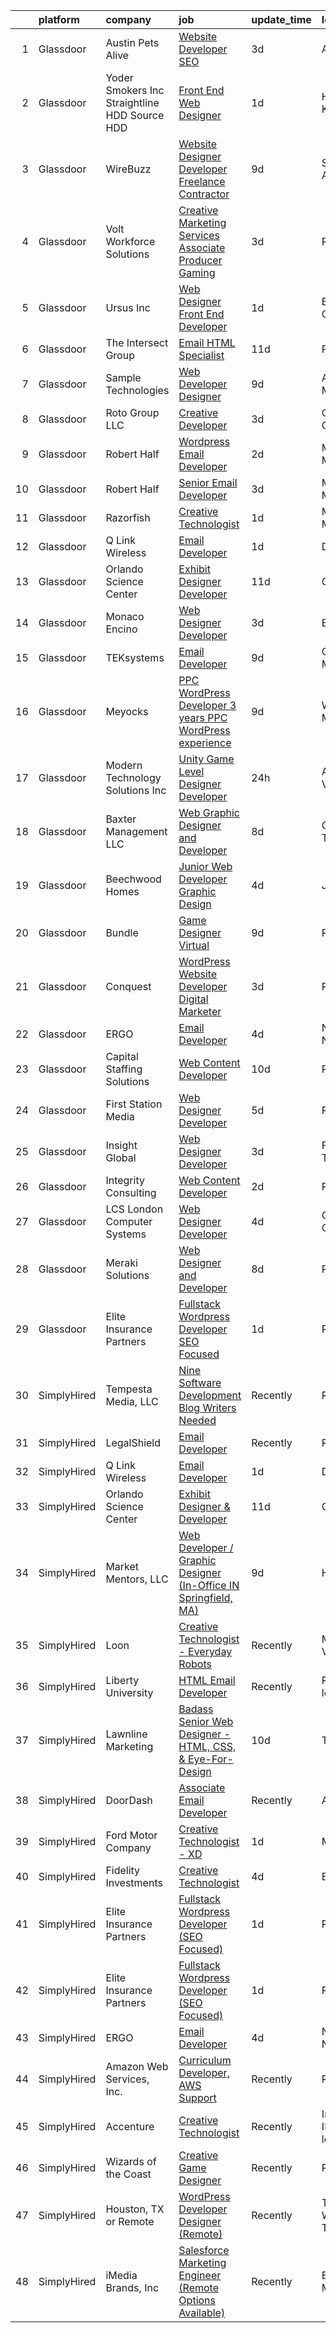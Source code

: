

|    | platform    | company                                         | job                                                                                                                                                                                                                                                                                                                                                                                                                                                                                                                                                                                                                                                                                                                                                                                                                                                                                                                                                                                                                                                                                                                                                                                                                                                                                                                                                                                                         | update_time   | location                       |
|---:|:------------|:------------------------------------------------|:------------------------------------------------------------------------------------------------------------------------------------------------------------------------------------------------------------------------------------------------------------------------------------------------------------------------------------------------------------------------------------------------------------------------------------------------------------------------------------------------------------------------------------------------------------------------------------------------------------------------------------------------------------------------------------------------------------------------------------------------------------------------------------------------------------------------------------------------------------------------------------------------------------------------------------------------------------------------------------------------------------------------------------------------------------------------------------------------------------------------------------------------------------------------------------------------------------------------------------------------------------------------------------------------------------------------------------------------------------------------------------------------------------|:--------------|:-------------------------------|
|  1 | Glassdoor   | Austin Pets Alive                               | [Website Developer  SEO](https://www.glassdoor.com/partner/jobListing.htm?pos=130&ao=1136043&s=58&guid=00000182e3340748b36be58d4572d444&src=GD_JOB_AD&t=SR&vt=w&ea=1&cs=1_1c8b3294&cb=1661669214377&jobListingId=1008091015327&jrtk=3-0-1gbhj81rbklvj801-1gbhj81rrih79800-1a765301841ff673-)                                                                                                                                                                                                                                                                                                                                                                                                                                                                                                                                                                                                                                                                                                                                                                                                                                                                                                                                                                                                                                                                                                                | 3d            | Austin, TX                     |
|  2 | Glassdoor   | Yoder Smokers Inc  Straightline HDD  Source HDD | [Front End Web Designer](https://www.glassdoor.com/partner/jobListing.htm?pos=110&ao=1110586&s=58&guid=00000182e3340748b36be58d4572d444&src=GD_JOB_AD&t=SR&vt=w&ea=1&cs=1_b2787387&cb=1661669214375&jobListingId=1008097207409&cpc=D2F1DE17EE1F43B9&jrtk=3-0-1gbhj81rbklvj801-1gbhj81rrih79800-1fce3864310a3f03--6NYlbfkN0BOdRJV5k-L3FNCzjCgEhEptbzWR3mFvjnAQnp9JcinXOCVt8QEYBvHqTiHBHSlg98hTrhJExUUVa6v67S1gFyb-OBe8UoPzNouRDn3C9as0WFadlKMeZgUrqrdZ8hm_e9Z-8jTT-HPwLMdKEaf6nFSEDiY93r1Hqa_nw7whddI5F-1mZvAJ0zg1eaCReXvVOpaBX2bLBs8DYVDZCaT6-Cjw4SYf1ayqed9oOOo-Z4NKZ3tCk1BNdp4dbxoh9NQF_X6hJBJtAJly8x2t8kjOI0ksL2OHhLcWI4Sd3iy89NFuBXYxZ-mJ3B_Xi_f57asQ4R2SJNWAWnZk_XNEDfvcduBiiTwsSgjER_dccbXbmeqMZloz_dvx5F2nzOhKmdo1TWPh9vxWBsit2RllXYtK01k9939wHTZO302LxP16mELvS6aWf2Tca7PzIkJl83I9o97rtB2wnfp5SPhP4_Hhfk-ZckQSWDwRpybmWxSyo8YCoEAQQR-GMngB1BYd6eRWus%3D)                                                                                                                                                                                                                                                                                                                                                                                                                                                                                                                                             | 1d            | Hutchinson, KS                 |
|  3 | Glassdoor   | WireBuzz                                        | [Website Designer Developer  Freelance Contractor ](https://www.glassdoor.com/partner/jobListing.htm?pos=129&ao=1136043&s=58&guid=00000182e3340748b36be58d4572d444&src=GD_JOB_AD&t=SR&vt=w&ea=1&cs=1_bfbcbeb4&cb=1661669214377&jobListingId=1008078221649&jrtk=3-0-1gbhj81rbklvj801-1gbhj81rrih79800-ec6c9ff3e4f65b52-)                                                                                                                                                                                                                                                                                                                                                                                                                                                                                                                                                                                                                                                                                                                                                                                                                                                                                                                                                                                                                                                                                     | 9d            | Scottsdale, AZ                 |
|  4 | Glassdoor   | Volt Workforce Solutions                        | [Creative Marketing Services Associate Producer   Gaming](https://www.glassdoor.com/partner/jobListing.htm?pos=118&ao=1110586&s=58&guid=00000182e3340748b36be58d4572d444&src=GD_JOB_AD&t=SR&vt=w&ea=1&cs=1_3ffa79c2&cb=1661669214376&jobListingId=1008090225868&cpc=F41FEAB56D215062&jrtk=3-0-1gbhj81rbklvj801-1gbhj81rrih79800-cd6763616c3e0eaf--6NYlbfkN0Dw5YS5k2p9urruc14icYN1MKKvJIN3Kd2XbyQRMSdz9Vq1-T5-D1XBEx4xZg6zFCiGfMxZZihaADuE4Q0Jz4AnqD5hMyIxL16IeRvVgo2h0pPybmVTrUM9x7Nvig-mfHSg7VUQ9cSswKiJtauHY1xLKVdbFfKFs1oiX67lFQiXukEj4i6rIbQITui_NuveDUERSVRPWfwWqWgACoI4c1IWXzwj2bO_NXC_TANcWmrGgQVi6RycZGvP8p1y4VJIHJN-hFiFiNCGap-aSFmRBlR1-pGACsDVRBIe8dfTlEYbUxuZ-5O3nNYdcHWOf1Rjk1eAiMxSEl6KXFJq7_RGBXoyQZ-7DpGpUccRcObNtszjqLQLC1w1pZZf2tCc67i8F_6308eftT2-jwVE5WWBSjNgmtyUzfRfo0NSYmDN_8TcfpYNLYsY6sOfAFJeflAtqU5H-k1dcAK7yENAcH50rouSvtqa4uXgMO8QfcEnBSuASquXtNoFIonJaCeVYWRfB2ihVVCuIdOgRcLzdKXbpgmGQUYGr9enBOp1FLNJZcNsi0sndrXIe5p8kJuAijB08hA%3D)                                                                                                                                                                                                                                                                                                                                                                                                                                            | 3d            | Remote                         |
|  5 | Glassdoor   | Ursus  Inc                                      | [Web Designer   Front End Developer](https://www.glassdoor.com/partner/jobListing.htm?pos=114&ao=1110586&s=58&guid=00000182e3340748b36be58d4572d444&src=GD_JOB_AD&t=SR&vt=w&ea=1&cs=1_39921a87&cb=1661669214376&jobListingId=1008097361956&cpc=47CFDC01B3F81FAC&jrtk=3-0-1gbhj81rbklvj801-1gbhj81rrih79800-0ea09b14e2348c5f--6NYlbfkN0CT8vBT9H5mqECx2dfLV_FONLPDKpIRssxVwtj05Tmm4rA5I0VNOPdM1oYsK66ov5pqYS3gXk2ozh0lVEZwzGOqZs8rlCBef2uQoy630wv6aUBqB1D9vjbSnni5WCVaS2e0KhCWi_8-XMv97hUEg7H9r8pKMO8klnwzDsU9mPVyqE5wVDnTov1Pu_UnRYhnE0_Osqvwl8WORWgB_kOjxQQLPQWG-NWIcptfTftC_xvyt1c40uobZ403OrjOg5_p8zqz3cLzwrnHTjqWeFEhkd7FYyVcjiJCMFkVznphRmtkhKbL2ZU9aWVWUjChbdkFdlAiu4tIvv-tEhlvNaragy1ZQhsvGhOC5anf8D4yfIGDJbK-bmh5xwt1uscED6ao3EPCxdfHKv4RZ6Q3-m_MTe1dE6Nugv26rrW9yIa8ooHEPIgJzYTeC7TeJ6xGxEjr0Q_LC6p6H5q3S5tqAKobaBFAUOLFzaYkqfK_oswHB9Yc9GEn7wP4HyeGMCE71a2ue2o3-5ahsy62OLd4zCjS0XXW1y0fdD8FnOu7yKi4d8yUF3apnXEtww6WRZdGphd8ORCQOsR2KXrE-iYWz9sB2XWCtgWtKpWRCO-sWKZzaE9Uw67TGh1GA-y5d1uUiMkG6j6q_Pu8TrRSl83Yz2asEqWOzBwYXv1KcHCZpi7G6K_mbSXhc-N9D9BxG6ZK4o4U3Ey_8FhEQOzPvMxogz8rM1QvYBIMz7SXKoK-fLCH0Huag_Q4mHFAjPx5aprQY67M66hFAnyl-HQZ2110erMCEV6y3dnV2oWSJgpNncJOMHp93Yg2XadzOtjaiIQpmvRLZ68fqyTRmcVCZ_gtcgA1WhZNaiCQhAqoBCuqci2B48lZ1EOzLHZLuQ2n9bAOoueUSfqUUZnrZMqREVkjXgpRHXUSGLdpO4pa8oy3jbhiwPlrfzrJpf85U4WeuQa8L8thcSgHBZWKkc9moBPNQTZbXhpKGmKE7aZqla9XLUap43qgZhfGSvy6NfIEEKlL2Ewrnfk%3D) | 1d            | Brisbane, CA                   |
|  6 | Glassdoor   | The Intersect Group                             | [Email HTML Specialist](https://www.glassdoor.com/partner/jobListing.htm?pos=119&ao=1110586&s=58&guid=00000182e3340748b36be58d4572d444&src=GD_JOB_AD&t=SR&vt=w&ea=1&cs=1_4f8260bc&cb=1661669214377&jobListingId=1008074370447&cpc=334ABAF5D42DC775&jrtk=3-0-1gbhj81rbklvj801-1gbhj81rrih79800-22c56744a00dd6d9--6NYlbfkN0D3PcU9heefYh9TtgByvMoljOix8d9QGO4-sOduKDD9bT1jZI9CfBWrR-yhgruQBi7BODCzZdeBCVxltjTcoLfa9fjLk7NMFbxIrl9F5qP5psuaO9TR_rl8p70B1b0bwKQhJG9MZh2IuOyJto0tZsNoJrw3F83L99OynJJIDCLJuZYXtySHDGkwyagBHaLJOEOgcGYRtrrDjfZR4nlImngGHvIMvsyt4eUm4yKB9ZUqRQvQ0fTp9Jz8rv1DMKP82-OoBY2M3pBjv6b3PyTQSXHMKtY0Vom7gHEjxZWxSkXUhZphlLoH1DlIIlwhEVXXSq-Q8gFuln--i8v_-FzH0RoCIKbYXbkmXXrnaj5su1wCJgyAoOnUy-WBN2Cmcp2N98rQyQv-W49TDjLPD-cnSYeoZxKg5j5zxATBbdttM6vrmBLQZ_2QAjKcQhhbhjRSwFWuc6ILiAfvjOgAYC_ddt_PoHSA1-RrYsyej1ZnLEdWKQLUQgews9Em2PDV3hkxdvM%3D)                                                                                                                                                                                                                                                                                                                                                                                                                                                                                                                                              | 11d           | Plano, TX                      |
|  7 | Glassdoor   | Sample Technologies                             | [Web Developer   Designer](https://www.glassdoor.com/partner/jobListing.htm?pos=106&ao=1110586&s=58&guid=00000182e3340748b36be58d4572d444&src=GD_JOB_AD&t=SR&vt=w&ea=1&cs=1_406292c7&cb=1661669214374&jobListingId=1008078578505&cpc=217C45A42544DB93&jrtk=3-0-1gbhj81rbklvj801-1gbhj81rrih79800-cfcad52f3ccf37d8--6NYlbfkN0D4nuovUOU2dPryPr7-xanE7ZFWASvaSyNm3BqXIbrO0npDAFoAgEQsBBjUOAjv1PQnB3hwwrZmiOMA02kYqNnnHKWjfiGNMQW5EU7ErrgQUTQBKpdQ35ajdqRyVOpYt1ge-nlWBdEdOWxZg23c7O0q-QUnaWi8gZT3BRnlNxG5nms1UgSG3pAWYhhzkqBf5ijC48P3pxmwSJ5xekhIIImdhGD4a9FLam9C-wqFP20K3NCxz6bBp-i8F1VDKuHu9y_zjaZT2WvsI-SVD7S3IVnuJp9oevvYHf1qcPstqUJI-Oe5zHuY52FHtBZOVp5Vg5mtjZGLM9FmllU7zF9EYamLYKBZ4OE64uoJpW2eXAUc2v5yzACHPxUZLdfF1wcTwG-lr6CE4uDlioURrwf93QpAPl41SkcEXdn7p8OJHZpGceXwZLQ5mAkE3k_GDl7Wslkdc87OgeO8Z5dJHfI0RB_Uc33tsBUD3gCNp1j9w1hC-P2_BCjyjQuedWny4428MV4%3D)                                                                                                                                                                                                                                                                                                                                                                                                                                                                                                                                           | 9d            | Ann Arbor, MI                  |
|  8 | Glassdoor   | Roto Group LLC                                  | [Creative Developer](https://www.glassdoor.com/partner/jobListing.htm?pos=126&ao=1136043&s=58&guid=00000182e3340748b36be58d4572d444&src=GD_JOB_AD&t=SR&vt=w&ea=1&cs=1_25b392fd&cb=1661669214377&jobListingId=1008091210059&jrtk=3-0-1gbhj81rbklvj801-1gbhj81rrih79800-99920a81cef0257d-)                                                                                                                                                                                                                                                                                                                                                                                                                                                                                                                                                                                                                                                                                                                                                                                                                                                                                                                                                                                                                                                                                                                    | 3d            | Columbus, OH                   |
|  9 | Glassdoor   | Robert Half                                     | [Wordpress   Email Developer](https://www.glassdoor.com/partner/jobListing.htm?pos=115&ao=1110586&s=58&guid=00000182e3340748b36be58d4572d444&src=GD_JOB_AD&t=SR&vt=w&ea=1&cs=1_1fef7ad5&cb=1661669214376&jobListingId=1008094129687&cpc=654405A9B1E0A9F5&jrtk=3-0-1gbhj81rbklvj801-1gbhj81rrih79800-ad7dca65617e0862--6NYlbfkN0CpzDdaQkua3np5pkmj49lKioZwmwxQ-yx5plwbYmV_M5St0DD8rCm1QOzbrT0uKPiU_YETN9OZWMAYvqAVvziqv0tWsrBfb9XVS8QENNzubeY7G6pOuSsVR_Tq1gxuSk7IeFfqtB3CnThl0DH_25wsSZP4PnG5aKHY3c3LAFTVFarcDktJB3b65IqgFWsRPii4x3ze1c4ogX3wz7L19FPiVggdmC-5LDcQg7_B-UVQkZWkPpGjV3Br2f0B84UyVKiNQIBATaC7sArVhFl2KCpZ0o8HWvYsfaNhcdu9zAvg43TXN03jD2WJW6BGX7pMtTNAFt-8hFkdsWt7Gtsz7u6Ta-TYk8oTwYaFNyIFf4Y0OKzsF_PiZu5LeVmwi8X1hgMe0sqisl2aADOH6ulbtAncaHqP70-7nPz2e3e-shomsWZbT2TszllwTsuzZkX1wDvFSO2t24xHDa83g16_SsMT8BYqgQoqFNAaA_zSqh01P6jxAmQ59hOBozActPnSN75x2xWMmR3BJne8CfmOujmjzsdb8qV-g4gf6T_yGJS9iQoh0rcOz99MHZgK8RncK_c%3D)                                                                                                                                                                                                                                                                                                                                                                                                                                                                        | 2d            | Minneapolis, MN                |
| 10 | Glassdoor   | Robert Half                                     | [Senior Email Developer](https://www.glassdoor.com/partner/jobListing.htm?pos=122&ao=1110586&s=58&guid=00000182e3340748b36be58d4572d444&src=GD_JOB_AD&t=SR&vt=w&ea=1&cs=1_c25eee86&cb=1661669214377&jobListingId=1008091743050&cpc=F41FEAB56D215062&jrtk=3-0-1gbhj81rbklvj801-1gbhj81rrih79800-44b83801ab0dbfb6--6NYlbfkN0CpzDdaQkua3np5pkmj49lKioZwmwxQ-yx5plwbYmV_M5St0DD8rCm1QOzbrT0uKPhiuyUF90yBTVKIboduwdPcxvuxhCUlYrYrKW9pghPurqgahO7iX_NYl3SZsCVfaqMEmKEUDN0Dz3N9vEzfLLFrWIzldd1rT8IzvRNKk_xQjaI1Ac7kbjs_htoGecBS4Me3Kpegu72w2OtcDuLvtR1lJ9yt1w_uYmD0Kprpllre77BLRMzViBvYBmH1gCGny6nTZ4C-oR6DVcUukyxHtk9r6ihgNMwRjRJ6SyTi3T2NGyu5O9ulwkUh9ICDmYX1VxP3hkgfX8RNPRAcQ_jPrp4vanSTYmHgbec16uSx1e9pYFITp1-ne64kd3JQHwtCT0CZFivkbvp8PE-ScxfqXkgNbMoeOvQBI-D7sdywL-UioGLJA6Szro3kDG2WlfZg2NOe3RObiSkH0hhjejjBShErPuFz6h7kGuHWb0g8e6IEs5LIFtPquqPH5X6x84CkSpk_ZwVbZJnhClzAKR6LDUuBGKsM1iKp3k9EcYwtPpf6K-OYAbKdpXLFnAyN6vRF5PE%3D)                                                                                                                                                                                                                                                                                                                                                                                                                                                                             | 3d            | Minneapolis, MN                |
| 11 | Glassdoor   | Razorfish                                       | [Creative Technologist](https://www.glassdoor.com/partner/jobListing.htm?pos=124&ao=1136043&s=58&guid=00000182e3340748b36be58d4572d444&src=GD_JOB_AD&t=SR&vt=w&cs=1_054a2d48&cb=1661669214377&jobListingId=1008097941618&jrtk=3-0-1gbhj81rbklvj801-1gbhj81rrih79800-f4f57130d7e13d5a-)                                                                                                                                                                                                                                                                                                                                                                                                                                                                                                                                                                                                                                                                                                                                                                                                                                                                                                                                                                                                                                                                                                                      | 1d            | Minneapolis, MN                |
| 12 | Glassdoor   | Q Link Wireless                                 | [Email Developer](https://www.glassdoor.com/partner/jobListing.htm?pos=104&ao=1110586&s=58&guid=00000182e3340748b36be58d4572d444&src=GD_JOB_AD&t=SR&vt=w&ea=1&cs=1_36f563ac&cb=1661669214374&jobListingId=1008097432750&cpc=883DC43018083D9A&jrtk=3-0-1gbhj81rbklvj801-1gbhj81rrih79800-09f2efe5a0d0df65--6NYlbfkN0C1n-7uwLBmXreK9Hz04i1NaXR3ByHk8AHoFYtQOHcucoqVDxxOOjAG-u-aW2wDystyhwmyAHAKRAMxY7sGhZHygDT3sq7ZZChlW9xKW4WS9rWYhrnb11Z9tv8hSQegq57sC2mY-Jqxor1BBAG29pleZWSO4qt_CWXKCbx-3Uxbp6_sFCgc-kz-pxGomlruFz4zgBTZu43nZmzj4oGPTwLFfCxK8lZz9QKqp1iMySuohpCN9ZSwNSgGFM9nFiV8NKvUi17zhYKrJNmSTqi5OVR5hv7rAWuxisAH0mhF37TQOBOQPxDPrAasGqQiPtyhAA978tavlnFrhFo5nrSLasZIgwkCK3AshtLj5sMBEIt6jIOSXUfj8EH33eStCIX8DWlE9dCSR9-9EIx6fBzWr4S6WJkekCsDSyH3R5HjsGTUQPUQiK0tOBRe-mrGsIBlvk_WzhnB01GiKKywG1xlnHtzk7T-FB37oriYICEC61fgyDSSmOad3O6mb4ZTte7VIZo%3D)                                                                                                                                                                                                                                                                                                                                                                                                                                                                                                                                                    | 1d            | Dania, FL                      |
| 13 | Glassdoor   | Orlando Science Center                          | [Exhibit Designer   Developer](https://www.glassdoor.com/partner/jobListing.htm?pos=102&ao=1110586&s=58&guid=00000182e3340748b36be58d4572d444&src=GD_JOB_AD&t=SR&vt=w&ea=1&cs=1_2da18af0&cb=1661669214374&jobListingId=1008073917846&cpc=F0881FB4B112A732&jrtk=3-0-1gbhj81rbklvj801-1gbhj81rrih79800-19530d0494599900--6NYlbfkN0Dlo60a_d6b-ZbHMAl1R6dg8b70dlJGCHmV1YUp37ql6Hlxf0AnVUQRHMpH0SGJAODkvMvtI4dD_VJ0FBAIEo24wrR-cBIVwY62V4nP7xc-cspw_Gy2QAJq22aWSQK0-k-P8GtrQKWis7qdeFrSuAc2CL0nTVehODDXxeTLKoX6ib_LUZVjOw0QBorjH4VwKi0PTxJPOc9ZVGzk1GpqZx3HmBoTrNGhE3yxs1cdCQ-71w7xuch0LPAzlG3yXeO6UlAc_UrdzFg0gTQ592SkPrru-t_EhMBRqOb5JdtY7ywg6FydEup2OBolLAYxUBMjjY0fIF2tOXK2gbLgh2EQhYqLTYa4Ygigzwd00G6Gq0zPbkcuZ2GL9JVcaBgHPUR5MhTjgT646_URTdaGU27sNh_04SMj_HrZdCLxgRiVClbGowGtjNf1PwtnSZD7NYZ0S875kMPxQiv9zcXWxkH9ECqvYWblbh55Eel8Ku_Yx-xpHRMQPxOti04GXOVbLYjnFuzrgOtTAJxC9w%3D%3D)                                                                                                                                                                                                                                                                                                                                                                                                                                                                                                                         | 11d           | Orlando, FL                    |
| 14 | Glassdoor   | Monaco Encino                                   | [Web Designer Developer](https://www.glassdoor.com/partner/jobListing.htm?pos=113&ao=1110586&s=58&guid=00000182e3340748b36be58d4572d444&src=GD_JOB_AD&t=SR&vt=w&ea=1&cs=1_3ab68087&cb=1661669214375&jobListingId=1008091364441&cpc=9DC6E4D8324653EE&jrtk=3-0-1gbhj81rbklvj801-1gbhj81rrih79800-25b4361944f0cd99--6NYlbfkN0CVjp8eQq2X8g-c-TPDKEngJVNhygRZI_sRmDZV1i0hlN6T9Os67wfurc3Qg-jtRQVwwIA6LhptFSik3FK57NX9snbD0o-k-I-zuCmLGGOrZ001r-IChtRFaDnq_D1EE_z7klA5UaK3dZ8NJpaPtHHh6etMDjzcKddDTdmOBkwQZIn96XQViYrQvSMtQpTRyd76pZ47CoCpDWv5lU28G7wWMZ33KA9uK3fWrp5HMZPZEwoQWpWtcUa-N5Gs6ZQVoqYjT4vaBjSTavIaiY453A7Nu9Rmo4UKRzS-E58T2a82GEPkmLj4dl8oA2ExObZWY5GLEmUb3-nRnb-ZUVEibVhJw_2woJqbQJP-zXyQNKGA0U3jx1CSBval_bdKT_p942c10yxzbEpOJElSCsiapRy1TpEx1s6qICEBizc8SezZTOFqbeQgdMvTLcYiZPbDqjpgTaV05HPiVd4vQy6jlHPUAr8lr58m5Q1RFdHCOw_KBRVn6uGJgT-ksUyVrtKt7cM%3D)                                                                                                                                                                                                                                                                                                                                                                                                                                                                                                                                             | 3d            | Encino, CA                     |
| 15 | Glassdoor   | TEKsystems                                      | [Email Developer](https://www.glassdoor.com/partner/jobListing.htm?pos=120&ao=1110586&s=58&guid=00000182e3340748b36be58d4572d444&src=GD_JOB_AD&t=SR&vt=w&cs=1_e5dcdb88&cb=1661669214376&jobListingId=1008078445654&cpc=AC285F3A3ECA6BB0&jrtk=3-0-1gbhj81rbklvj801-1gbhj81rrih79800-50c6ba0c79b57535--6NYlbfkN0AuKz8EBO1xHDEL7V2YF9xF3dC_I9B9i-Zw2Jh8clPMK3KTieKealHQMRxLfyLBLKIUXvkhOpTVMZO54jnFsfE_40S2u_APVCT3ZDJTMpDjXxvGrSH1QJXSuUQ1PT67D_R_LFKuiRVGR-heNesM4gJnlapIMZH6R4LpOp7nbxKbffxx9UILbM-PPizP00kGfaTSTPv10L6-6ikIBvZO-ISyU3RkokIoBKW-_HsNZQmBynrPVC2fRqseRplBIMGTUZqh83C1Iq8averHW5OfEAaQlWUhIzEywpTAI2kEsfmPNCI1oDJTbc-iPxKHJJUpgxQRR9i5a2ko_6Sn_WG9vWqzdW-cWJR6ebcuQ1sVJjaofZqXS1S-wsaBVjWzvroOlTQufzxAmfChvFJ4cRghyfy0BWetFx8vw7NLYA3eyngvtKbILC0W5-4v_VH5HMPoT0pjudW745NZMSUJj63vD6SKatnBQXsWK_aAsAaTTG36Pa1BU2_kKfYlCtKRZf9-5vN_wCsVIt3Cy5MzRUxnqxRzcXqi-Hk0yAOuyJ4pvsYVlUxTD21Io2280_9n8t09IrfP04xHySMmx3k7KQLCANg22C1hfyXK0pe4p37EmnWLc6i9jUZEEz_X1_PKRf10mKYkyF8svjPQTAv8ri8GT65e2qsk33KI8is70EAPwhVt6hGamtiIqYgNQ2USmsKjLjUeVe6Q6OpPlmIXHLCI92K418Il-0BXRosFporDnLGimz64OCfjCSc1bXaRP4CLW7wywpZgSjHJBP8yfVb6jEEaWUCh-sQhABNmY9_sncqv3TY0wIt-5unD1k57ZRe2-ZgVDU9jKNfYGX--0Hyi17CZ2yghxrC7bz70oWMpCNQzF3wMTvAXJhAQnuP_LmOKnFWUgq5zcXTEvAj_4qzPvh5OD35nuQIAq_o%3D)                                                                                                                         | 9d            | Owings Mills, MD               |
| 16 | Glassdoor   | Meyocks                                         | [PPC WordPress Developer   3  years PPC   WordPress experience](https://www.glassdoor.com/partner/jobListing.htm?pos=101&ao=1110586&s=58&guid=00000182e3340748b36be58d4572d444&src=GD_JOB_AD&t=SR&vt=w&ea=1&cs=1_5c1b69cd&cb=1661669214373&jobListingId=1008079757167&cpc=68A00FE77CC7F784&jrtk=3-0-1gbhj81rbklvj801-1gbhj81rrih79800-d55211a0a42f0edf--6NYlbfkN0DukAwDndutArnS8OT3znlJ-TW2KpK_7rZjO0LfXc6UVE5AelGnR9zi1FaVyKVSX7fW8iH7ZjBYylKtq2aRV0H4uUyYnvuAr2WaxvQ_YIsNaGQZ_Sc5PvQb_k3If6tOc1qL-6qorCWnoenGz4MDUdi0A6Zz92HRj2fzY8hoDQuSL8Y4aSyXX_DsP61_5rEK6r0jI0SG3uOwkEdBiPrmykg96o9MeHXLCcpxzYhRULQqMT-96NZOij6DO_W1Z0R5PTdSbf9s_hURAy2gVt2EuPa2golrQQbAQxhpKZ5hDEcsPfCldBkm5j3V7d4cxU1CsnjzgC30SbWe8NiU7q1znyfHYbl95anbGBJYnoExIOpB1t0qI-VrVBR93DyO25v49vtCdQ0SSF1xx1lAfVvoBQxnAe4kdv1MGOu5wQ8gOeYqARa8koeuUGucTMi9GBtsMzmIBIchySI7bjYyICpcVpLLSael_qFEkAyAhk5ETf__dfmpYyK_Rdnl3Hz3hC74pwZsYf2vMzDO8HN6NNXJ_1GsYfZG0xfa1G4VJIKqrBP8Ea0Re9v1C6rA1rKOmIPn_DQ%3D)                                                                                                                                                                                                                                                                                                                                                                                                                                      | 9d            | West Des Moines, IA            |
| 17 | Glassdoor   | Modern Technology Solutions  Inc                | [Unity Game Level Designer  Developer](https://www.glassdoor.com/partner/jobListing.htm?pos=105&ao=1110586&s=58&guid=00000182e3340748b36be58d4572d444&src=GD_JOB_AD&t=SR&vt=w&cs=1_dc669afe&cb=1661669214374&jobListingId=1008098135405&cpc=F4EED0218A761C36&jrtk=3-0-1gbhj81rbklvj801-1gbhj81rrih79800-e82036bfd7393714--6NYlbfkN0C26OT7h5zXl7z1yVTYwN1d43osiYS9hmGqw_eY7i5KFzRWaSyxghJjTLzNEsEWeJiDFVFtznlEDDXXA7GBjeG3XhQZuiBs9a8HL1BWOW3UTLZCm6le_XCemgCd45nul7v6M6rqNVUKG4--a-MiVIYfQNkWZ7cBiyJExxLoo97SZSk1eHg_apFt52KldvkZ67FjqfbLHj41BYuYt1sroTlpXYGiFJFOUZjL6HKPoUlkAiOQi-UyOwsT8tIsHKo5SWyJpWeahBvCEAXD5xqWVQ8S91QlFcnctW-jswNgi3c5-bKSmV7py0owghmmZC6RECBLK1bphJl_cuC32tnGQZQ1JgsJ8inVqSJKBlYUtnpCz1KVlZxuk8Z3rj7CNn1IZG6eWTCScA5RmaiAofbEx__wnOKjhF7pNePO15ZH42d6kbakK9ltAdd9)                                                                                                                                                                                                                                                                                                                                                                                                                                                                                                                                                                                                                  | 24h           | Alexandria, VA                 |
| 18 | Glassdoor   | Baxter Management LLC                           | [Web Graphic Designer and Developer](https://www.glassdoor.com/partner/jobListing.htm?pos=109&ao=1110586&s=58&guid=00000182e3340748b36be58d4572d444&src=GD_JOB_AD&t=SR&vt=w&ea=1&cs=1_e56dc822&cb=1661669214375&jobListingId=1008081304458&cpc=44CD5376B8534B8F&jrtk=3-0-1gbhj81rbklvj801-1gbhj81rrih79800-d87ffb8facdcd3fb--6NYlbfkN0AEPUwOezrB67J58irlIC6kh9bOcG3IwVTpbUphOygsMmO9dJGqAwHHCfV7eXQGkUUA4W0R5T2sPgR8i9BgOe847B1fReFN7whdxr7dxhrF1kFs-kdfJ3uG-CxxxoVtRiFyLm-ajvsvxBs_JycBHFHGM3VLXX8dmFPFGgEw8Nvn_5ftwoavHYjKA1VUeNGIcUj2C3mA3KbT4OOR5JGriy7ghOaOkrzFuiK4BOAYiE6m3eHJQwDJLm5q0kq3Sg19vrG3S-u-hGVz3ERCpL_XySXH72wHkChcs58T2aB-hGgyMchumcqtZ_ASfzKcqjeXPr6Frpm3zpCgdMa6R6xF9GkI1prGsbhmeUUGwFNNKFgqvDvsPi_Ej4b7jaQOA7QD6KR6A5JydUQFFg716kEW-RfJWWH3jzkz85jCGOfgKAOKSkmtiRp0AkgXtlkA3jMC6U9kpl-QvS8085yK_8kkQQ4UI8pNfqjMLdrftYYOByJLwDvvFqF2YXfVcwgY4LOJY-6tUjigRbQp6NdZnkGsNkWL)                                                                                                                                                                                                                                                                                                                                                                                                                                                                                                               | 8d            | Columbia, TN                   |
| 19 | Glassdoor   | Beechwood Homes                                 | [Junior Web Developer Graphic Design](https://www.glassdoor.com/partner/jobListing.htm?pos=108&ao=1110586&s=58&guid=00000182e3340748b36be58d4572d444&src=GD_JOB_AD&t=SR&vt=w&ea=1&cs=1_d919f718&cb=1661669214375&jobListingId=1008088154777&cpc=5EFBB0462F9C6B7A&jrtk=3-0-1gbhj81rbklvj801-1gbhj81rrih79800-e5a75d5371e116ff--6NYlbfkN0AS57DkDylVShPhgOjpRgGCZifuE7BsZsr_ouSWgREGsfugbRmSlEtncIuNf3vDBCeyf68J5nZxZYEBubrvQ1Ya8lET2qj_ldh_tX8aXNGnMUZvZOcjXoF8rdJSE9KivNXCcOCPsmf3eYDd9pdbtRh9uiWPtwamluq1FfF4sJ2rRcNFmpW5XEK0bxZwXqCypemVgoPQxxC3agClvU1yO7YmyJ4W1jfLfoeC5BCStcdUL42n6qKn7J6ICGPgG1NuCu8wGvTwRb8YXwbd_BHRIDilMuyn3YCMaf9mPI1iP854XWObKun_DFYZ0n3dpDxuGnPYlTy8PKuAsAGbPttZtqlG8pyaKPvPdDBKhTqJkcoMW9eTXE2fqkfa0NIMrWBA8Xc2Kii7wyD3AzjVlaOH5Ea2CpNHovZWTE7M15Qo3fpTLmEMYIpZwmbYSKSnk8iLYSyyZV_RzNh1IdoHeDPBdyxlp6IVN3tMsW2ts5PCX6VvYo72HgycaISkModmcJPV8o6u8daE3P-MyOW0ZJ5qMD4M)                                                                                                                                                                                                                                                                                                                                                                                                                                                                                                              | 4d            | Jericho, NY                    |
| 20 | Glassdoor   | Bundle                                          | [Game Designer  Virtual ](https://www.glassdoor.com/partner/jobListing.htm?pos=128&ao=1136043&s=58&guid=00000182e3340748b36be58d4572d444&src=GD_JOB_AD&t=SR&vt=w&ea=1&cs=1_86300a4a&cb=1661669214377&jobListingId=1008079560672&jrtk=3-0-1gbhj81rbklvj801-1gbhj81rrih79800-750ea4ec84bd0b34-)                                                                                                                                                                                                                                                                                                                                                                                                                                                                                                                                                                                                                                                                                                                                                                                                                                                                                                                                                                                                                                                                                                               | 9d            | Remote                         |
| 21 | Glassdoor   | Conquest                                        | [WordPress Website Developer   Digital Marketer](https://www.glassdoor.com/partner/jobListing.htm?pos=121&ao=1110586&s=58&guid=00000182e3340748b36be58d4572d444&src=GD_JOB_AD&t=SR&vt=w&ea=1&cs=1_b1261524&cb=1661669214377&jobListingId=1008091649166&cpc=9908D8D4413DBB8A&jrtk=3-0-1gbhj81rbklvj801-1gbhj81rrih79800-15eee66a1314a8c4--6NYlbfkN0AcQ9reW0inlnqUW5-90XZFReYvL6WfO2iFG1P90bd8SEhfq7gsoa7izBzzPrl7az5hw50TqgzR93WPeqcidYQTUVvuUkL8HtA-qSArOva1yWM1EI72rjGfHMKjkPARg4_kANi9pQxVLasDj7MyOi3SkLQiJ2lRAurDIvS-cMV7E3XAdO535-K6GwcVCaHilSV6wSj5gdg1pMzkxfIFgk2oY5q3RclX40R9bWTnRLhdk1YycUIe_WO17pcUJLVy9Kh7On8ovy-ODy8dK4qYZ8gJIcqD1qMc2iF6gf1VQk93PBNfM7OYuzkSnXmOW8SqM7BbU3Bzs2Xu5tIL0JrhEbS5Ov-RioeA--GloMiQSoZjyg9rYFwIm_THA4XaI6-gh7obZJmevHv77WtqKjhalOrF0_bY6LwarT9kD7z1LTz1_xpU_ecRnE0Wqukj2uRZ1LPKSPyHW0fFTldBSWgTcovvCxdH1kqKCEslTMptueZWfNg7cpRZk33FiA0FfivR1aE6GOAhUUjPQ63rpLyEzLXp)                                                                                                                                                                                                                                                                                                                                                                                                                                                                                                   | 3d            | Remote                         |
| 22 | Glassdoor   | ERGO                                            | [Email Developer](https://www.glassdoor.com/partner/jobListing.htm?pos=125&ao=1136043&s=58&guid=00000182e3340748b36be58d4572d444&src=GD_JOB_AD&t=SR&vt=w&ea=1&cs=1_ef78687d&cb=1661669214377&jobListingId=1008089542899&jrtk=3-0-1gbhj81rbklvj801-1gbhj81rrih79800-2856017b66597700-)                                                                                                                                                                                                                                                                                                                                                                                                                                                                                                                                                                                                                                                                                                                                                                                                                                                                                                                                                                                                                                                                                                                       | 4d            | New York, NY                   |
| 23 | Glassdoor   | Capital Staffing Solutions                      | [Web Content Developer](https://www.glassdoor.com/partner/jobListing.htm?pos=123&ao=1110586&s=58&guid=00000182e3340748b36be58d4572d444&src=GD_JOB_AD&t=SR&vt=w&ea=1&cs=1_b793ceca&cb=1661669214377&jobListingId=1008076145332&jrtk=3-0-1gbhj81rbklvj801-1gbhj81rrih79800-8bb32b42024fd11d--6NYlbfkN0AHXq2vAVwR3IH7wgnTMdWCa3HguypIXx0DFudX-u0zu6XSU0N9gDGCMsnO9yvyAfOBmM0fm9Ew2n-iPCtQH5KjFYoP65k9zOhdkHSR8pSP84WNl7tb9LhBHqSW26SPAcgRqY92wchbV1YjTogn0oetfvIM8cBqnccKlMzZCIp-UdAakgeYThMjmhEtV8vcX70KGLk9GN0t-zZHNpdKLNaou4PAQIB_fXmJHvIwooeXz4bZ46Q-9oQ1chk0M8XOrwDwAiQ1dR064IXfkuMQ7lUwBwnJKsr2-yDc-6hIvCV9k69EkugYbz9AfoM6UOrKPUlrrvLBiV5Ta5EFx3tMccoE4fQQNFGIuOxidNj0UYS8O0M8JNUkPCTvHYE00byFysmOsLcMOYluZJ9Di5UOSEMLwQejNtwlgCFuM0m5AMamc0hDd3c3qL2Si-Kto2tXRh7bHJevOWSwbnz8dUN7vdy3V2c3kV8wQ3EPNS20eKGyj8T0oOIqbdizG77lB8F5a98%3D)                                                                                                                                                                                                                                                                                                                                                                                                                                                                                                                                                                   | 10d           | Remote                         |
| 24 | Glassdoor   | First Station Media                             | [Web Designer   Developer](https://www.glassdoor.com/partner/jobListing.htm?pos=127&ao=1136043&s=58&guid=00000182e3340748b36be58d4572d444&src=GD_JOB_AD&t=SR&vt=w&ea=1&cs=1_c4a46e38&cb=1661669214377&jobListingId=1008085788316&jrtk=3-0-1gbhj81rbklvj801-1gbhj81rrih79800-56e2818a0edd9ec5-)                                                                                                                                                                                                                                                                                                                                                                                                                                                                                                                                                                                                                                                                                                                                                                                                                                                                                                                                                                                                                                                                                                              | 5d            | Remote                         |
| 25 | Glassdoor   | Insight Global                                  | [Web Designer Developer](https://www.glassdoor.com/partner/jobListing.htm?pos=116&ao=1110586&s=58&guid=00000182e3340748b36be58d4572d444&src=GD_JOB_AD&t=SR&vt=w&ea=1&cs=1_4d0c178d&cb=1661669214376&jobListingId=1008091208385&cpc=217C45A42544DB93&jrtk=3-0-1gbhj81rbklvj801-1gbhj81rrih79800-096e8a0cc82cff96--6NYlbfkN0BKkHZu3wF05EeDimN_p6sYpKCMArvwa95YdH7UpkaBCobj99dZAfyu-RdhhpqQts8jrjn6oE_J_tCSd5pdIY9hTWhsiwlD7BAzoGfPF8vF2d5XWCY96HDP_m5erXNmPFmF1TvBRrKyyZyUZt0AxRyH_4Oghb-2zPN_ZUDXuiZ_Wz7FvOPiwNJEw-BuChnPk-T3fWi4uqQYDiztbXmA666t7r1rjBk2CRk58Fasizq0-dcCfVOcElJZDUiWCFonDNmOD5ZoB_iYRTy7AaBRxWpwbvIVCZC_qVnYg_uRp7xroRHfVFuIwdtiVxG-P56I_SlKH9YdX5stIJpsflykyKhFC7RqjnvFnfVzOMduLIi3S0pcaPUeFbuoi_Kn2uVp6NIG1vroDfJkk2V3kMgzFyjU-POu1qd72YdMLulIX93eyTQtnZxXszBwDARKrBa_N3d8eaUkrgmAITcOYKp1tfOdPr90rnT2P43J9CoY_3hHXAIroUVxf9uX7IBLXoW-S10Bw70CBkZWSet61o9uC27M)                                                                                                                                                                                                                                                                                                                                                                                                                                                                                                                           | 3d            | Fort Worth, TX                 |
| 26 | Glassdoor   | Integrity Consulting                            | [Web Content Developer](https://www.glassdoor.com/partner/jobListing.htm?pos=112&ao=1110586&s=58&guid=00000182e3340748b36be58d4572d444&src=GD_JOB_AD&t=SR&vt=w&ea=1&cs=1_3cabe855&cb=1661669214375&jobListingId=1008094495778&cpc=32EE424DE2B657EB&jrtk=3-0-1gbhj81rbklvj801-1gbhj81rrih79800-439e830b59f7cfc8--6NYlbfkN0CrvNralL3Bh0QC60w4FoF0szjqVVztVDZ9RqSdK7agq0dZ6xa3pYLPrxt36XbTTSO7DNM_32D_luNYAVs_ZgaKPHuO3zI_AiDXsFbdcke69ICvtUKONaP-HjAJFBWIRUdG1_xl9MdUe2gxXsTQqRAUf9JUHz6RVCV5oWQmGrRzhJCKdO_6iSENx-IQRGS5eG7lvXJXER2NZySmTK7IH3T7S1_N3yr1D9FigGmnud1hMBn0SqUVqMoGgSNQqlzvuz6d_ToqTh6gCCz4O8STjBohSmLiIeSTJn9RkkUGHwZxB1mamCze4A3ai2kE3wYfi1T6et3dvBnkCLi3hpLLG70mHmiFy5Fe2V3DmKQBPtqDC1_TmRu9Rsd6hDlDEZei624v1Pit5vpEo83VVR9COCYKl4u9qsLf-BBV5Tnocm_40j2fBxY5PoM0T9PvxKfXMzQL-7tqsYIS8bTfPU4ZK__m74VMPwXjS5CxPNQcIdURirjwfgCkc1UmMhOR1YCzUym65mFCuUjUsg%3D%3D)                                                                                                                                                                                                                                                                                                                                                                                                                                                                                                                                | 2d            | Remote                         |
| 27 | Glassdoor   | LCS   London Computer Systems                   | [Web Designer Developer](https://www.glassdoor.com/partner/jobListing.htm?pos=107&ao=1110586&s=58&guid=00000182e3340748b36be58d4572d444&src=GD_JOB_AD&t=SR&vt=w&ea=1&cs=1_e36aacd7&cb=1661669214374&jobListingId=1008089434599&cpc=26740BCDE5E48596&jrtk=3-0-1gbhj81rbklvj801-1gbhj81rrih79800-c5af3770667fa8b2--6NYlbfkN0CckLY1Y7Nzm7RAXoTq-bvgsovIKUj47znE7HlWw5vlrDWT7l6GaPFsZiavTqzdiZepbjqTB8tNII1euSfCslzRMne6UsC1cS9h_c9LO0VzmCtJPcA58nlToXyTIMF1z470Gu5bXTtmtld0XZNuDaSTSlq9Lsv4rur2itJV92kW2Tizz3Z4A6us3REyE5eRPpZj6cXGa-jWaBmcGHCb2333JCMjIfqGdZkGqQW2c5C2SxA4D2lVljOZFtqL1LtXEfRTwQ0yWv2YZdm7jMlSxcOsk6XD6AGl6dBl6eacs8sJa9_H96kOUqbqb0FsuPZOs0ZdchGBLATAKnm2vdC1yQfPXHn2pef28kSiI6J4XX1pQVMybczmLTjzleA5aO3pslJwogRsbCdRrfBa4uWxy55dSCfVhVkKXJddYxkZ-1S3POmHJn7KWjUAkYHJnneKoJzmiQHHasVlIuTFh61AVvQt8SUqB73eNdcHMarxjziXt1uz3s1Q8HeUZXF2bIgv9-g83hqSzi5q7dKajn0uKNpgq_WqwvJ45KD5fyka_y-8FcVSDluk7I8rOCIuw0JEtMaOcVWSf7T-GNkBGbnkHP7HR2oEwWhkULKFbKvzqKyJjeommfLGvtX-NczjQYmvRsizEi6WZtqtbTpsiaTFOClXCxjeYYi08jQe2H2WDH1ksiqrXYFDkPYw2jWH2BqUHuRJFNTPuU0tqKDiCyrV7_GzVD2AmQFHp1KlxJBRHh3oDlxD4j9UAQpjCVLk69MdSBo%3D)                                                                                                                                                                                                                                                                             | 4d            | Cincinnati, OH                 |
| 28 | Glassdoor   | Meraki Solutions                                | [Web Designer and Developer](https://www.glassdoor.com/partner/jobListing.htm?pos=111&ao=1110586&s=58&guid=00000182e3340748b36be58d4572d444&src=GD_JOB_AD&t=SR&vt=w&ea=1&cs=1_3f0daf68&cb=1661669214375&jobListingId=1008081345836&cpc=8795CF9063CD573D&jrtk=3-0-1gbhj81rbklvj801-1gbhj81rrih79800-20fcbee1eb88c48d--6NYlbfkN0BWi3eEu-Q0UpxkIUpdrJzmOxHi_XGcoZO2CjQXftiTGI9fTokWfZjTPkpzgBplrcMHEj60FUOAAjJF_SEv7CdTX2l153xa5mQfM55bnHf2pCufnXbA_nbXhgULVW4M0NFEb8U0XItsl9xVUnBCmHEpoi_IUS2Qom6lIOV5pTXvIXF_NF9MsHTArhePxnKDA4rO5K2tdIPZapcbA4Z787yuVsjDgPv0gyNgIYowlhiXjbw6n2WqiRuFYcuh9VZHv3-fMCy9wiROBg5LBpGaUpmiV6tzETplscxSpDRCkT27zsTQ1OZ1Nshcs4gfqH2MN70lnfiEIZnetU0hoIz0GjPRRpo7KThchSVMd7oTvA758GcZngUnbnE_m7mLkA4qZ7aYfRL8A6mDwz94AaWzRhEXpjFi7kbxKDR3ibjKlWVVuGqY_I48XF0oJw74zwtzq-Qie5wPhuO1KIoNbXiJbX3HZN_4REYRO9nVVxaDsLrwObKZbidTB-HOD52_XTOeX3JinqdLDdewN-cUivuRhAMJhLeRCb7zbt4%3D)                                                                                                                                                                                                                                                                                                                                                                                                                                                                                                         | 8d            | Remote                         |
| 29 | Glassdoor   | Elite Insurance Partners                        | [Fullstack Wordpress Developer  SEO Focused ](https://www.glassdoor.com/partner/jobListing.htm?pos=103&ao=1110586&s=58&guid=00000182e3340748b36be58d4572d444&src=GD_JOB_AD&t=SR&vt=w&ea=1&cs=1_32a4fe98&cb=1661669214374&jobListingId=1008097417688&cpc=C19BE7EA145E205E&jrtk=3-0-1gbhj81rbklvj801-1gbhj81rrih79800-aa4f18d313c91fb7--6NYlbfkN0B4jp5mfsiLEiFpPCxOna81i2z6rJx9ZIZWhVZJ6SFnYd2SDJZnAyVLqwqh7QmXpG9VG1Kbrzn6Mrr5X85l-cjimEGV5fh9yUxHZBdMAanQWpsmWrffk2otgO5SYgZ7U6Ql9jpH9Zq2g770vfb2HJJhgx8nok6vEslfnYL9dg06wUZbxZYYsWMsQMJkwf7bTfOsU3fGpOgz9zG5CLI8CdbiTFso9VemDUv8DET6KqhifB_guCZXRd-3AtY2Coydh0yP38jnXegMoXtFVP7Zq5owT_hfc_UopfVSPWdPLMciCORLD0gpzThfS-Mrs6_QRNmT3DaCAe3oZNjRzKUMhsDsjsByePZ2pVNOSoG-hI1mWx1McFwuKIS-vm0kxMYUOgjMnzPyk07NPMMj19PbFk6svz_j1weAzFxtth64_yaLJqXPgZQEkbmi6FZnVsKSIQb7lXFIyAavsqBSLv8v39ih4bS4ktiRdd4jUo94AbxsgQ7L44Vul3igU1FaR2MYENA%3D)                                                                                                                                                                                                                                                                                                                                                                                                                                                                                                                        | 1d            | Remote                         |
| 30 | SimplyHired | Tempesta Media, LLC                             | [Nine Software Development Blog Writers Needed](https://www.simplyhired.com/job/KiUcCHvCwlRkjCnqM25N9qJ96M2CXy2SkSHH8F0GuJxFNn49BIbbSQ?q=creative+developer)                                                                                                                                                                                                                                                                                                                                                                                                                                                                                                                                                                                                                                                                                                                                                                                                                                                                                                                                                                                                                                                                                                                                                                                                                                                | Recently      | Remote                         |
| 31 | SimplyHired | LegalShield                                     | [Email Developer](https://www.simplyhired.com/job/InTvnyVbqqJ0ZXH8aW9nGoLkyyPTA1D_lZhsgxpXdnwKdCgxXf_9kA?q=creative+developer)                                                                                                                                                                                                                                                                                                                                                                                                                                                                                                                                                                                                                                                                                                                                                                                                                                                                                                                                                                                                                                                                                                                                                                                                                                                                              | Recently      | Remote                         |
| 32 | SimplyHired | Q Link Wireless                                 | [Email Developer](https://www.simplyhired.com/job/j4qDRR6umcT7i5R2dBIKXV3b28Khah7wkXADrJHrmwPT0j15wAgK4Q?q=creative+developer)                                                                                                                                                                                                                                                                                                                                                                                                                                                                                                                                                                                                                                                                                                                                                                                                                                                                                                                                                                                                                                                                                                                                                                                                                                                                              | 1d            | Dania, FL                      |
| 33 | SimplyHired | Orlando Science Center                          | [Exhibit Designer & Developer](https://www.simplyhired.com/job/JpuP0DVPATVwH0-XnxFsc8nJ-z6kfBqXsh9luvt7lVv6oPB3kNfQcg?q=creative+developer)                                                                                                                                                                                                                                                                                                                                                                                                                                                                                                                                                                                                                                                                                                                                                                                                                                                                                                                                                                                                                                                                                                                                                                                                                                                                 | 11d           | Orlando, FL                    |
| 34 | SimplyHired | Market Mentors, LLC                             | [Web Developer / Graphic Designer (In-Office IN Springfield, MA)](https://www.simplyhired.com/job/O2JM3P62yfgrJ7vbOJJ1DIO2ROdM60FcioKWWNCu4XXvn1FU8pnANw?q=creative+developer)                                                                                                                                                                                                                                                                                                                                                                                                                                                                                                                                                                                                                                                                                                                                                                                                                                                                                                                                                                                                                                                                                                                                                                                                                              | 9d            | Hartford, CT                   |
| 35 | SimplyHired | Loon                                            | [Creative Technologist - Everyday Robots](https://www.simplyhired.com/job/QiN05oo48LTKtE8vwHoCyEpSqJNG7mUxdt2q1AMd0kr2JVz8j0cz8g?q=creative+developer)                                                                                                                                                                                                                                                                                                                                                                                                                                                                                                                                                                                                                                                                                                                                                                                                                                                                                                                                                                                                                                                                                                                                                                                                                                                      | Recently      | Mountain View, CA              |
| 36 | SimplyHired | Liberty University                              | [HTML Email Developer](https://www.simplyhired.com/job/eiuqa-nYZj4HuvTLRRJ7baHagOVr6te1yaP0tpWemQUOxM68dGFAMQ?q=creative+developer)                                                                                                                                                                                                                                                                                                                                                                                                                                                                                                                                                                                                                                                                                                                                                                                                                                                                                                                                                                                                                                                                                                                                                                                                                                                                         | Recently      | Remote +1 location             |
| 37 | SimplyHired | Lawnline Marketing                              | [Badass Senior Web Designer - HTML, CSS, & Eye-For-Design](https://www.simplyhired.com/job/51AigGVoXuggnF6NVTJr7r1BmCVBI4-5oP3niVKGnJuTbqkFAnlcxw?q=creative+developer)                                                                                                                                                                                                                                                                                                                                                                                                                                                                                                                                                                                                                                                                                                                                                                                                                                                                                                                                                                                                                                                                                                                                                                                                                                     | 10d           | Tampa, FL                      |
| 38 | SimplyHired | DoorDash                                        | [Associate Email Developer](https://www.simplyhired.com/job/Xv0ziUvZr3oBVOpCbzRszWsmUAhmUswVqTVrWwSdgkZ165iximYg-A?q=creative+developer)                                                                                                                                                                                                                                                                                                                                                                                                                                                                                                                                                                                                                                                                                                                                                                                                                                                                                                                                                                                                                                                                                                                                                                                                                                                                    | Recently      | Austin, TX                     |
| 39 | SimplyHired | Ford Motor Company                              | [Creative Technologist - XD](https://www.simplyhired.com/job/PcUh0oqEiLp2IXv9RvVJvz4SPCMUfyX978lETzyLC5lETc35Ik6p9Q?q=creative+developer)                                                                                                                                                                                                                                                                                                                                                                                                                                                                                                                                                                                                                                                                                                                                                                                                                                                                                                                                                                                                                                                                                                                                                                                                                                                                   | 1d            | Michigan                       |
| 40 | SimplyHired | Fidelity Investments                            | [Creative Technologist](https://www.simplyhired.com/job/0DSsmMHcqUtNvQWXPnu05K4qoTfOJBf-SldkV-SW03gkmiQWtbA5hw?q=creative+developer)                                                                                                                                                                                                                                                                                                                                                                                                                                                                                                                                                                                                                                                                                                                                                                                                                                                                                                                                                                                                                                                                                                                                                                                                                                                                        | 4d            | Boston, MA                     |
| 41 | SimplyHired | Elite Insurance Partners                        | [Fullstack Wordpress Developer (SEO Focused)](https://www.simplyhired.com/job/4JUM1d3ZKc258qQc3oAL-l4Rykx0RFpOyxbQegLMbXr0kztDNqmoCA?q=creative+developer)                                                                                                                                                                                                                                                                                                                                                                                                                                                                                                                                                                                                                                                                                                                                                                                                                                                                                                                                                                                                                                                                                                                                                                                                                                                  | 1d            | Remote                         |
| 42 | SimplyHired | Elite Insurance Partners                        | [Fullstack Wordpress Developer (SEO Focused)](https://www.simplyhired.com/job/4JUM1d3ZKc258qQc3oAL-l4Rykx0RFpOyxbQegLMbXr0kztDNqmoCA?q=creative+developer)                                                                                                                                                                                                                                                                                                                                                                                                                                                                                                                                                                                                                                                                                                                                                                                                                                                                                                                                                                                                                                                                                                                                                                                                                                                  | 1d            | Remote                         |
| 43 | SimplyHired | ERGO                                            | [Email Developer](https://www.simplyhired.com/job/3uoOWm3ScKp4Xomj4IlIjpxhVgXeR4lI1Q5AUN0h4kWhxbj4ErlJlg?q=creative+developer)                                                                                                                                                                                                                                                                                                                                                                                                                                                                                                                                                                                                                                                                                                                                                                                                                                                                                                                                                                                                                                                                                                                                                                                                                                                                              | 4d            | New York, NY                   |
| 44 | SimplyHired | Amazon Web Services, Inc.                       | [Curriculum Developer, AWS Support](https://www.simplyhired.com/job/VJ2mxpB_C3RiZ9WEdGHt_L8L7tDgh2uUlbSQc1Inzt2mb5hjGzhRXQ?q=creative+developer)                                                                                                                                                                                                                                                                                                                                                                                                                                                                                                                                                                                                                                                                                                                                                                                                                                                                                                                                                                                                                                                                                                                                                                                                                                                            | Recently      | Remote                         |
| 45 | SimplyHired | Accenture                                       | [Creative Technologist](https://www.simplyhired.com/job/4xq5VdUWe41nq-x-njC_vBUOYKNIna9hwNwjMw-8xpMd1iv2Q-rMIQ?q=creative+developer)                                                                                                                                                                                                                                                                                                                                                                                                                                                                                                                                                                                                                                                                                                                                                                                                                                                                                                                                                                                                                                                                                                                                                                                                                                                                        | Recently      | Indianapolis, IN +34 locations |
| 46 | SimplyHired | Wizards of the Coast                            | [Creative Game Designer](https://www.simplyhired.com/job/3U5NPAcld9zZ3VOc-NItCD-NzNvgqaZqPjmcmGZRZsaeN5WygOP2eA?q=creative+developer)                                                                                                                                                                                                                                                                                                                                                                                                                                                                                                                                                                                                                                                                                                                                                                                                                                                                                                                                                                                                                                                                                                                                                                                                                                                                       | Recently      | Renton, WA                     |
| 47 | SimplyHired | Houston, TX or Remote                           | [WordPress Developer Designer (Remote)](https://www.simplyhired.com/job/h5NIRqnG6nzwtBLlFlrT64773r4CAOGZWfW6vATD8Z8CzAc7NchDIg?q=creative+developer)                                                                                                                                                                                                                                                                                                                                                                                                                                                                                                                                                                                                                                                                                                                                                                                                                                                                                                                                                                                                                                                                                                                                                                                                                                                        | Recently      | The Woodlands, TX              |
| 48 | SimplyHired | iMedia Brands, Inc                              | [Salesforce Marketing Engineer (Remote Options Available)](https://www.simplyhired.com/job/w5thOX20Q71kc20xy1REPCPEFreRApkWNaNdoTRJUtZOa-0N68ngVw?q=creative+developer)                                                                                                                                                                                                                                                                                                                                                                                                                                                                                                                                                                                                                                                                                                                                                                                                                                                                                                                                                                                                                                                                                                                                                                                                                                     | Recently      | Eden Prairie, MN               |